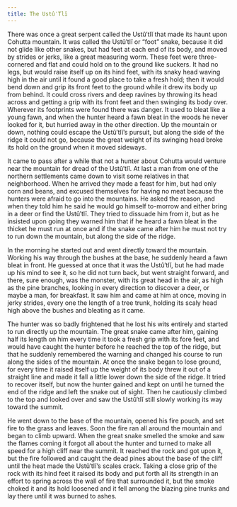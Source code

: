 ```yaml
---
title: The Ustû′Tlĭ
---
```


There was once a great serpent called the Ustû′tlĭ that made its haunt upon Cohutta mountain. It was called the Ustû′tlĭ or “foot” snake, because it did not glide like other snakes, but had feet at each end of its body, and moved by strides or jerks, like a great measuring worm. These feet were three-cornered and flat and could hold on to the ground like suckers. It had no legs, but would raise itself up on its hind feet, with its snaky head waving high in the air until it found a good place to take a fresh hold; then it would bend down and grip its front feet to the ground while it drew its body up from behind. It could cross rivers and deep ravines by throwing its head across and getting a grip with its front feet and then swinging its body over. Wherever its footprints were found there was danger. It used to bleat like a young fawn, and when the hunter heard a fawn bleat in the woods he never looked for it, but hurried away in the other direction. Up the mountain or down, nothing could escape the Ustû′tlĭ’s pursuit, but along the side of the ridge it could not go, because the great weight of its swinging head broke its hold on the ground when it moved sideways.

It came to pass after a while that not a hunter about Cohutta would venture near the mountain for dread of the Ustû′tlĭ. At last a man from one of the northern settlements came down to visit some relatives in that neighborhood. When he arrived they made a feast for him, but had only corn and beans, and excused themselves for having no meat because the hunters were afraid to go into the mountains. He asked the reason, and when they told him he said he would go himself to-morrow and either bring in a deer or find the Ustû′tlĭ. They tried to dissuade him from it, but as he insisted upon going they warned him that if he heard a fawn bleat in the thicket he must run at once and if the snake came after him he must not try to run down the mountain, but along the side of the ridge.

In the morning he started out and went directly toward the mountain. Working his way through the bushes at the base, he suddenly heard a fawn bleat in front. He guessed at once that it was the Ustû′tlĭ, but he had made up his mind to see it, so he did not turn back, but went straight forward, and there, sure enough, was the monster, with its great head in the air, as high as the pine branches, looking in every direction to discover a deer, or maybe a man, for breakfast. It saw him and came at him at once, moving in jerky strides, every one the length of a tree trunk, holding its scaly head high above the bushes and bleating as it came.

The hunter was so badly frightened that he lost his wits entirely and started to run directly up the mountain. The great snake came after him, gaining half its length on him every time it took a fresh grip with its fore feet, and would have caught the hunter before he reached the top of the ridge, but that he suddenly remembered the warning and changed his course to run along the sides of the mountain. At once the snake began to lose ground, for every time it raised itself up the weight of its body threw it out of a straight line and made it fall a little lower down the side of the ridge. It tried to recover itself, but now the hunter gained and kept on until he turned the end of the ridge and left the snake out of sight. Then he cautiously climbed to the top and looked over and saw the Ustû′tlĭ still slowly working its way toward the summit.

He went down to the base of the mountain, opened his fire pouch, and set fire to the grass and leaves. Soon the fire ran all around the mountain and began to climb upward. When the great snake smelled the smoke and saw the flames coming it forgot all about the hunter and turned to make all speed for a high cliff near the summit. It reached the rock and got upon it, but the fire followed and caught the dead pines about the base of the cliff until the heat made the Ustû′tlĭ’s scales crack. Taking a close grip of the rock with its hind feet it raised its body and put forth all its strength in an effort to spring across the wall of fire that surrounded it, but the smoke choked it and its hold loosened and it fell among the blazing pine trunks and lay there until it was burned to ashes.
